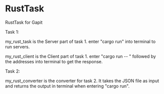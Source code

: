 # RustTask

RustTask for Gapit

Task 1:

my_rust_task is the Server part of task 1.
enter "cargo run" into terminal to run servers.

my_rust_client is the Client part of task 1.
enter "cargo run -- " followed by the addresses into terminal to get the response.

Task 2:

my_rust_converter is the converter for task 2.
It takes the JSON file as input and returns the output in terminal
when entering "cargo run".
